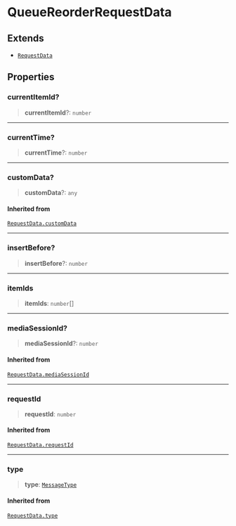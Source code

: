 # QueueReorderRequestData

## Extends

- [`RequestData`](reference/interfaces/RequestData.md)

## Properties

### currentItemId?

> **currentItemId**?: `number`

***

### currentTime?

> **currentTime**?: `number`

***

### customData?

> **customData**?: `any`

#### Inherited from

[`RequestData.customData`](reference/interfaces/RequestData.md#customdata)

***

### insertBefore?

> **insertBefore**?: `number`

***

### itemIds

> **itemIds**: `number`[]

***

### mediaSessionId?

> **mediaSessionId**?: `number`

#### Inherited from

[`RequestData.mediaSessionId`](reference/interfaces/RequestData.md#mediasessionid)

***

### requestId

> **requestId**: `number`

#### Inherited from

[`RequestData.requestId`](reference/interfaces/RequestData.md#requestid)

***

### type

> **type**: [`MessageType`](reference/enumerations/MessageType.md)

#### Inherited from

[`RequestData.type`](reference/interfaces/RequestData.md#type)
